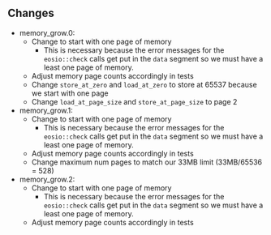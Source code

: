 ## Changes
- memory_grow.0:
    - Change to start with one page of memory
        - This is necessary because the error messages for the `eosio::check` calls get put in the `data` segment so we must have a least one page of memory.
    - Adjust memory page counts accordingly in tests
    - Change `store_at_zero` and `load_at_zero` to store at 65537 because we start with one page
    - Change `load_at_page_size` and `store_at_page_size` to page 2
- memory_grow.1:
    - Change to start with one page of memory
        - This is necessary because the error messages for the `eosio::check` calls get put in the `data` segment so we must have a least one page of memory.
    - Adjust memory page counts accordingly in tests
    - Change maximum num pages to match our 33MB limit (33MB/65536 = 528)
- memory_grow.2:
    - Change to start with one page of memory
        - This is necessary because the error messages for the `eosio::check` calls get put in the `data` segment so we must have a least one page of memory.
    - Adjust memory page counts accordingly in tests
